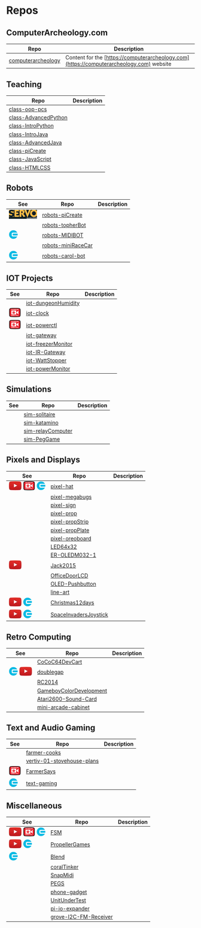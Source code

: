 # Repos

## ComputerArcheology.com

| Repo  | Description |
| ----- | ----- |
| [computerarcheology](https://github.com/topherCantrell/computerarcheology) | Content for the [https://computerarcheology.com](https://computerarcheology.com) website |

## Teaching

| Repo  | Description |
| ----- | ----- |
| [class-oop-pcs](https://github.com/topherCantrell/class-oop-pcs) | |
| [class-AdvancedPython](https://github.com/topherCantrell/class-AdvancedPython) | |
| [class-IntroPython](https://github.com/topherCantrell/class-IntroPython) | |
| [class-IntroJava](https://github.com/topherCantrell/class-IntroJava) | |
| [class-AdvancedJava](https://github.com/topherCantrell/class-AdvancedJava) | |
| [class-piCreate](https://github.com/topherCantrell/class-piCreate) | |
| [class-JavaScript](https://github.com/topherCantrell/class-JavaScript) | |
| [class-HTMLCSS](https://github.com/topherCantrell/class-HTMLCSS) | |

## Robots

| See   | Repo  | Description |
| ----- | ----- | ----- |
| [![](art/servo-small.jpg)](https://computerarcheology.com) | [robots-piCreate](https://github.com/topherCantrell/robots-piCreate) | |
| | [robots-topherBot](https://github.com/topherCantrell/robots-topherBot) | |
| ![](art/circuitcellar-small.jpg) | [robots-MIDIBOT](https://github.com/topherCantrell/robots-MIDIBOT) | |
| | [robots-miniRaceCar](https://github.com/topherCantrell/robots-miniRaceCar) | |
| ![](art/circuitcellar-small.jpg) | [robots-carol-bot](https://github.com/topherCantrell/robots-carol-bot) | |

## IOT Projects

| See   | Repo  | Description |
| ----- | ----- | ----- |
| | [iot-dungeonHumidity](https://github.com/topherCantrell/iot-dungeonHumidity) | |
| ![](art/adafruit-small.jpg) | [iot-clock](https://github.com/topherCantrell/iot-clock) | |
| ![](art/adafruit-small.jpg) | [iot-powerctl](https://github.com/topherCantrell/iot-powerctl) | |
| | [iot-gateway](https://github.com/topherCantrell/iot-gateway) | |
| | [iot-freezerMonitor](https://github.com/topherCantrell/iot-freezerMonitor) | |
| | [iot-IR-Gateway](https://github.com/topherCantrell/iot-IR-Gateway) | |
| | [iot-WattStopper](https://github.com/topherCantrell/iot-WattStopper) | |
| | [iot-powerMonitor](https://github.com/topherCantrell/iot-powerMonitor) | |

## Simulations

| See   | Repo  | Description |
| ----- | ----- | ----- |
| | [sim-solitaire](https://github.com/topherCantrell/sim-solitaire) | |
| | [sim-katamino](https://github.com/topherCantrell/sim-katamino) | |
| | [sim-relayComputer](https://github.com/topherCantrell/sim-relayComputer) | |
| | [sim-PegGame](https://github.com/topherCantrell/sim-PegGame) | |

## Pixels and Displays

| See   | Repo  | Description |
| ----- | ----- | ----- |
| ![](art/youtube-small.jpg) ![](art/adafruit-small.jpg) ![](art/circuitcellar-small.jpg) | [pixel-hat](https://github.com/topherCantrell/pixel-hat) | |
| | [pixel-megabugs](https://github.com/topherCantrell/pixel-megabugs) | |
| | [pixel-sign](https://github.com/topherCantrell/pixel-sign) | |
| | [pixel-prop](https://github.com/topherCantrell/pixel-prop) | |
| | [pixel-propStrip](https://github.com/topherCantrell/pixel-propStrip) | |
| | [pixel-propPlate](https://github.com/topherCantrell/pixel-propPlate) | |
| | [pixel-oreoboard](https://github.com/topherCantrell/pixel-oreoboard) | |
| | [LED64x32](https://github.com/topherCantrell/LED64x32) | |
| | [ER-OLEDM032-1](https://github.com/topherCantrell/ER-OLEDM032-1) | |
| ![](art/youtube-small.jpg) | [Jack2015](https://github.com/topherCantrell/Jack2015) | |
| | [OfficeDoorLCD](https://github.com/topherCantrell/OfficeDoorLCD) | |
| | [OLED-Pushbutton](https://github.com/topherCantrell/OLED-Pushbutton) | |
| | [line-art](https://github.com/topherCantrell/line-art) | |
| ![](art/youtube-small.jpg) ![](art/circuitcellar-small.jpg) | [Christmas12days](https://github.com/topherCantrell/Christmas12days) | |
| ![](art/youtube-small.jpg) ![](art/circuitcellar-small.jpg) | [SpaceInvadersJoystick](https://github.com/topherCantrell/SpaceInvadersJoystick) | |

## Retro Computing

| See   | Repo  | Description |
| ----- | ----- | ----- |
| | [CoCoC64DevCart](https://github.com/topherCantrell/CoCoC64DevCart) | |
| ![](art/circuitcellar-small.jpg) ![](art/youtube-small.jpg) | [doublegap](https://github.com/topherCantrell/doublegap) | |
| | [RC2014](https://github.com/topherCantrell/RC2014) | |
| | [GameboyColorDevelopment](https://github.com/topherCantrell/GameboyColorDevelopment) | |
| | [Atari2600-Sound-Card](https://github.com/topherCantrell/Atari2600-Sound-Card) | |
| | [mini-arcade-cabinet](https://github.com/topherCantrell/mini-arcade-cabinet) | |


## Text and Audio Gaming

| See   | Repo  | Description |
| ----- | ----- | ----- |
| | [farmer-cooks](https://github.com/topherCantrell/farmer-cooks) | |
| | [vertiv-01-stovehouse-plans](https://github.com/topherCantrell/vertiv-01-stovehouse-plans) | |
| ![](art/adafruit-small.jpg) | [FarmerSays](https://github.com/topherCantrell/FarmerSays) | |
| ![](art/circuitcellar-small.jpg) | [text-gaming](https://github.com/topherCantrell/text-gaming) | |

## Miscellaneous

| See   | Repo  | Description |
| ----- | ----- | ----- |
| ![](art/youtube-small.jpg) ![](art/adafruit-small.jpg) ![](art/circuitcellar-small.jpg) | [FSM](https://github.com/topherCantrell/FSM) | |
| ![](art/youtube-small.jpg) ![](art/circuitcellar-small.jpg) | [PropellerGames](https://github.com/topherCantrell/PropellerGames) | |
| ![](art/circuitcellar-small.jpg) | [Blend](https://github.com/topherCantrell/Blend) | |
| | [coralTinker](https://github.com/topherCantrell/coralTinker) | |
| | [SnapMidi](https://github.com/topherCantrell/SnapMidi) | |
| | [PEGS](https://github.com/topherCantrell/PEGS) | |
| | [phone-gadget](https://github.com/topherCantrell/phone-gadget) | |
| | [UnitUnderTest](https://github.com/topherCantrell/UnitUnderTest) | |
| | [pi-io-expander](https://github.com/topherCantrell/pi-io-expander) | |
| | [grove-I2C-FM-Receiver](https://github.com/topherCantrell/grove-I2C-FM-Receiver) | |

